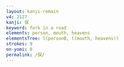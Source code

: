 ```yaml
---
layout: kanji-remain
v4: 2127
kanji: 俣
keyword: fork in a road
elements: person, mouth, heavens
elementsTree: l(personB, t(mouth, heavens))
strokes: 9
on-yomi: 0
permalink: /俣/
---
```






